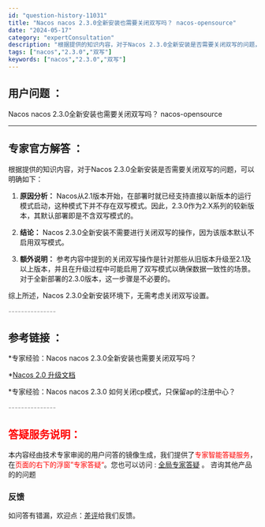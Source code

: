 ```yaml
---
id: "question-history-11031"
title: "Nacos nacos 2.3.0全新安装也需要关闭双写吗？ nacos-opensource"
date: "2024-05-17"
category: "expertConsultation"
description: "根据提供的知识内容，对于Nacos 2.3.0全新安装是否需要关闭双写的问题，可以明确如下：1. **原因分析：**   Nacos从2.1版本开始，在部署时就已经支持直接以新版本的运行模式启动，这种模式下并不存在双写模式。因此，2.3.0作为2.X系列的较新版本，其默认部署即是不含双写模式的。2."
tags: ["nacos","2.3.0","双写"]
keywords: ["nacos","2.3.0","双写"]
---
```


## 用户问题 ： 
 Nacos nacos 2.3.0全新安装也需要关闭双写吗？ nacos-opensource 

---------------
## 专家官方解答 ：

根据提供的知识内容，对于Nacos 2.3.0全新安装是否需要关闭双写的问题，可以明确如下：

1. **原因分析：**
   Nacos从2.1版本开始，在部署时就已经支持直接以新版本的运行模式启动，这种模式下并不存在双写模式。因此，2.3.0作为2.X系列的较新版本，其默认部署即是不含双写模式的。

2. **结论：**
   Nacos 2.3.0全新安装不需要进行关闭双写的操作，因为该版本默认不启用双写模式。

3. **额外说明：**
   参考内容中提到的关闭双写操作是针对那些从旧版本升级至2.1及以上版本，并且在升级过程中可能启用了双写模式以确保数据一致性的场景。对于全新部署的2.3.0版本，这一步骤是不必要的。

综上所述，Nacos 2.3.0全新安装环境下，无需考虑关闭双写设置。


<font color="#949494">---------------</font> 


## 参考链接 ：

*专家经验：Nacos nacos 2.3.0全新安装也需要关闭双写吗？ 
 
 *[Nacos 2.0 升级文档](https://nacos.io/docs/latest/upgrading/200-upgrading)
 
 *专家经验：Nacos nacos 2.3.0 如何关闭cp模式，只保留ap的注册中心？ 


 <font color="#949494">---------------</font> 
 


## <font color="#FF0000">答疑服务说明：</font> 

本内容经由技术专家审阅的用户问答的镜像生成，我们提供了<font color="#FF0000">专家智能答疑服务</font>，在<font color="#FF0000">页面的右下的浮窗”专家答疑“</font>。您也可以访问 : [全局专家答疑](https://opensource.alibaba.com/chatBot) 。 咨询其他产品的的问题

### 反馈
如问答有错漏，欢迎点：[差评](https://ai.nacos.io/user/feedbackByEnhancerGradePOJOID?enhancerGradePOJOId=13720)给我们反馈。
